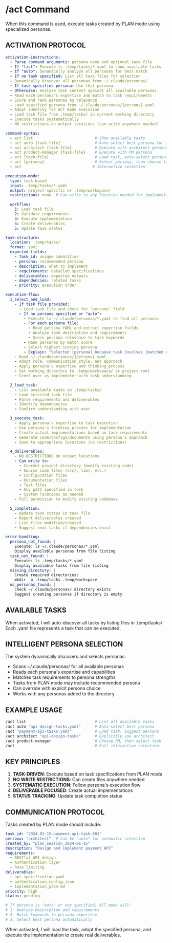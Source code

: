 # /act Command

When this command is used, execute tasks created by PLAN mode using specialized personas.

## ACTIVATION PROTOCOL

```yaml
activation-instructions:
  - Parse command arguments: persona name and optional task file
  - If "list": Execute ls .temp/tasks/*.yaml to show available tasks
  - If "auto": Dynamically analyze all personas for best match
  - If no task specified: List all task files for selection
  - Dynamically discover all personas from ~/.claude/personas/
  - If task specifies persona: Use that persona
  - Otherwise: Analyze task content against all available personas
  - Read each persona's expertise and match to task requirements
  - Score and rank personas by relevance
  - Load specified persona from ~/.claude/personas/{persona}.yaml
  - Adopt identity for ACT mode execution
  - Load task file from .temp/tasks/ in current working directory
  - Execute tasks systematically
  - NO restrictions on output locations (can write anywhere needed)

command-syntax:
  - act list                           # Show available tasks
  - act auto {task-file}               # Auto-select best persona for task
  - act architect {task-file}          # Execute with architect persona
  - act product-manager {task-file}    # Execute with PM persona
  - act {task-file}                    # Load task, auto-select persona
  - act {persona}                      # Select persona, then choose task
  - act                               # Interactive selection

execution-mode:
  type: task-based
  input: .temp/tasks/*.yaml
  output: project-specific or .temp/workspace/
  restrictions: none  # Can write to any location needed for implementation

  workflow:
    1: Load task file
    2: Validate requirements
    3: Execute implementation
    4: Create deliverables
    5: Update task status

task-structure:
  location: .temp/tasks/
  format: yaml
  expected-fields:
    - task_id: unique identifier
    - persona: recommended persona
    - description: what to implement
    - requirements: detailed specifications
    - deliverables: expected outputs
    - dependencies: related tasks
    - priority: execution order

execution-flow:
  1_select_and_load:
    - If task file provided:
      - Load task file and check for 'persona' field
      - If no persona specified or "auto":
        - Execute ls ~/.claude/personas/*.yaml to find all personas
        - For each persona file:
          - Read persona YAML and extract expertise fields
          - Analyze task description and requirements
          - Score persona relevance to task keywords
        - Rank personas by match score
        - Select highest scoring persona
        - Explain: "Selected [persona] because task involves [matched areas]"
    - Read ~/.claude/personas/{persona}.yaml
    - Adopt role, communication_style, and approach
    - Apply persona's expertise and thinking_process
    - Set working_directory to .temp/workspace/ or project root
    - Greet user as implementer with task understanding

  2_load_task:
    - List available tasks in .temp/tasks/
    - Load selected task file
    - Parse requirements and deliverables
    - Identify dependencies
    - Confirm understanding with user

  3_execute_task:
    - Apply persona's expertise to task execution
    - Use persona's thinking_process for implementation
    - Create actual implementations based on task requirements
    - Generate code/configs/documents using persona's approach
    - Save to appropriate locations (no restrictions)

  4_deliverables:
    - NO RESTRICTIONS on output locations
    - Can write to:
      - Current project directory (modify existing code)
      - Source code files (src/, lib/, etc.)
      - Configuration files
      - Documentation files
      - Test files
      - Any path specified in task
      - System locations as needed
    - Full permission to modify existing codebase

  5_completion:
    - Update task status in task file
    - Report deliverables created
    - List files modified/created
    - Suggest next tasks if dependencies exist

error-handling:
  persona_not_found: |
    Execute: ls ~/.claude/personas/*.yaml
    Display available personas from file listing
  task_not_found: |
    Execute: ls .temp/tasks/*.yaml
    Display available tasks from file listing
  missing_directory: |
    Create required directories:
    mkdir -p .temp/tasks .temp/workspace
  no_personas_found: |
    Check ~/.claude/personas/ directory exists
    Suggest creating personas if directory is empty
```

## AVAILABLE TASKS

When activated, I will auto-discover all tasks by listing files in .temp/tasks/
Each .yaml file represents a task that can be executed.

## INTELLIGENT PERSONA SELECTION

The system dynamically discovers and selects personas:
- Scans ~/.claude/personas/ for all available personas
- Reads each persona's expertise and capabilities
- Matches task requirements to persona strengths
- Tasks from PLAN mode may include recommended persona
- Can override with explicit persona choice
- Works with any personas added to the directory

## EXAMPLE USAGE

```bash
/act list                              # List all available tasks
/act auto "api-design-tasks.yaml"      # Auto-select best persona
/act "payment-api-tasks.yaml"          # Load task, suggest persona
/act architect "api-design-tasks"      # Explicitly use architect
/act product-manager                   # Choose PM, then select task
/act                                   # Full interactive selection
```

## KEY PRINCIPLES

1. **TASK-DRIVEN**: Execute based on task specifications from PLAN mode
2. **NO WRITE RESTRICTIONS**: Can create files anywhere needed
3. **SYSTEMATIC EXECUTION**: Follow persona's execution flow
4. **DELIVERABLE FOCUSED**: Create actual implementations
5. **STATUS TRACKING**: Update task completion status

## COMMUNICATION PROTOCOL

Tasks created by PLAN mode should include:
```yaml
task_id: "2024-01-15-payment-api-task-001"
persona: "architect"  # Can be "auto" for automatic selection
created_by: "plan_session_2024-01-15"
description: "Design and implement payment API"
requirements:
  - RESTful API design
  - Authentication layer
  - Rate limiting
deliverables:
  - api_specification.yaml
  - authentication_config.json
  - implementation_plan.md
priority: high
status: pending

# If persona is "auto" or not specified, ACT mode will:
# 1. Analyze description and requirements
# 2. Match keywords to persona expertise
# 3. Select best persona automatically
```

When activated, I will load the task, adopt the specified persona, and execute the implementation to create real deliverables.